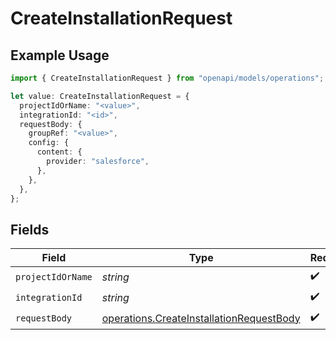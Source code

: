 # CreateInstallationRequest

## Example Usage

```typescript
import { CreateInstallationRequest } from "openapi/models/operations";

let value: CreateInstallationRequest = {
  projectIdOrName: "<value>",
  integrationId: "<id>",
  requestBody: {
    groupRef: "<value>",
    config: {
      content: {
        provider: "salesforce",
      },
    },
  },
};
```

## Fields

| Field                                                                                                | Type                                                                                                 | Required                                                                                             | Description                                                                                          |
| ---------------------------------------------------------------------------------------------------- | ---------------------------------------------------------------------------------------------------- | ---------------------------------------------------------------------------------------------------- | ---------------------------------------------------------------------------------------------------- |
| `projectIdOrName`                                                                                    | *string*                                                                                             | :heavy_check_mark:                                                                                   | N/A                                                                                                  |
| `integrationId`                                                                                      | *string*                                                                                             | :heavy_check_mark:                                                                                   | N/A                                                                                                  |
| `requestBody`                                                                                        | [operations.CreateInstallationRequestBody](../../models/operations/createinstallationrequestbody.md) | :heavy_check_mark:                                                                                   | N/A                                                                                                  |